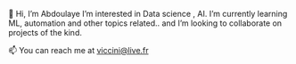 👋 Hi, I’m Abdoulaye
I’m interested in Data science , AI.
I’m currently learning ML, automation and other topics related.. and I’m looking to collaborate on projects of the kind.

📫 You can reach me at viccini@live.fr

<!---
adiakite-bit/adiakite-bit is a ✨ special ✨ repository because its `README.md` (this file) appears on your GitHub profile.
You can click the Preview link to take a look at your changes.
--->
